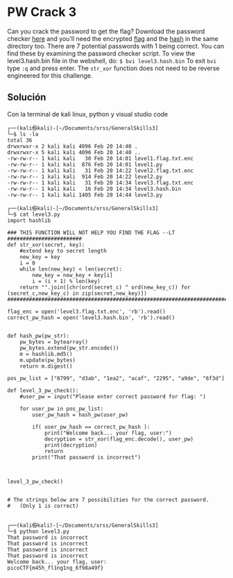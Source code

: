 # PW Crack 3
Can you crack the password to get the flag? Download the password checker [here](https://artifacts.picoctf.net/c/18/level3.py) and you'll need the encrypted [flag](https://artifacts.picoctf.net/c/18/level3.flag.txt.enc) and the [hash](https://artifacts.picoctf.net/c/18/level3.hash.bin) in the same directory too. There are 7 potential passwords with 1 being correct. You can find these by examining the password checker script.
To view the level3.hash.bin file in the webshell, do: `$ bvi level3.hash.bin`
To exit `bvi` type `:q` and press enter.
The `str_xor` function does not need to be reverse engineered for this challenge.

## Solución
Con la terminal de kali linux, python y visual studio code
```
┌──(kali㉿kali)-[~/Documents/srss/GeneralSkills3]
└─$ ls -la
total 36
drwxrwxr-x 2 kali kali 4096 Feb 20 14:40 .
drwxrwxr-x 5 kali kali 4096 Feb 20 14:40 ..
-rw-rw-r-- 1 kali kali   30 Feb 20 14:01 level1.flag.txt.enc
-rw-rw-r-- 1 kali kali  876 Feb 20 14:01 level1.py
-rw-rw-r-- 1 kali kali   31 Feb 20 14:22 level2.flag.txt.enc
-rw-rw-r-- 1 kali kali  914 Feb 20 14:22 level2.py
-rw-rw-r-- 1 kali kali   31 Feb 20 14:34 level3.flag.txt.enc
-rw-rw-r-- 1 kali kali   16 Feb 20 14:34 level3.hash.bin
-rw-rw-r-- 1 kali kali 1405 Feb 20 14:44 level3.py
                                                                                                                                                                      
┌──(kali㉿kali)-[~/Documents/srss/GeneralSkills3]
└─$ cat level3.py 
import hashlib

### THIS FUNCTION WILL NOT HELP YOU FIND THE FLAG --LT ########################
def str_xor(secret, key):
    #extend key to secret length
    new_key = key
    i = 0
    while len(new_key) < len(secret):
        new_key = new_key + key[i]
        i = (i + 1) % len(key)        
    return "".join([chr(ord(secret_c) ^ ord(new_key_c)) for (secret_c,new_key_c) in zip(secret,new_key)])
###############################################################################

flag_enc = open('level3.flag.txt.enc', 'rb').read()
correct_pw_hash = open('level3.hash.bin', 'rb').read()


def hash_pw(pw_str):
    pw_bytes = bytearray()
    pw_bytes.extend(pw_str.encode())
    m = hashlib.md5()
    m.update(pw_bytes)
    return m.digest()

pos_pw_list = ["8799", "d3ab", "1ea2", "acaf", "2295", "a9de", "6f3d"]

def level_3_pw_check():
    #user_pw = input("Please enter correct password for flag: ")

    for user_pw in pos_pw_list:
        user_pw_hash = hash_pw(user_pw)
        
        if( user_pw_hash == correct_pw_hash ):
            print("Welcome back... your flag, user:")
            decryption = str_xor(flag_enc.decode(), user_pw)
            print(decryption)
            return
        print("That password is incorrect")



level_3_pw_check()


# The strings below are 7 possibilities for the correct password. 
#   (Only 1 is correct)

                                                                                                                                                                      
┌──(kali㉿kali)-[~/Documents/srss/GeneralSkills3]
└─$ python level3.py 
That password is incorrect
That password is incorrect
That password is incorrect
That password is incorrect
Welcome back... your flag, user:
picoCTF{m45h_fl1ng1ng_6f98a49f}

```
